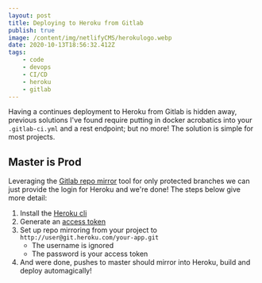 ```yaml
---
layout: post
title: Deploying to Heroku from Gitlab
publish: true
image: /content/img/netlifyCMS/herokulogo.webp
date: 2020-10-13T18:56:32.412Z
tags:
    - code
    - devops
    - CI/CD
    - heroku
    - gitlab
---
```


Having a continues deployment to Heroku from Gitlab is hidden away, previous solutions I've found require putting in docker acrobatics into your `.gitlab-ci.yml` and a rest endpoint; but no more! The solution is simple for most projects.

## Master is Prod

Leveraging the [Gitlab repo mirror](https://docs.gitlab.com/ee/user/project/repository/repository_mirroring.html) tool for only protected branches we can just provide the login for Heroku and we're done! The steps below give more detail:

1. Install the [Heroku cli](https://devcenter.heroku.com/articles/heroku-cli)
1. Generate an [access token](https://devcenter.heroku.com/articles/authentication#retrieving-the-api-token)
1. Set up repo mirroring from your project to `http://user@git.heroku.com/your-app.git`
    - The username is ignored
    - The password is your access token
1. And were done, pushes to master should mirror into Heroku, build and deploy automagically!
